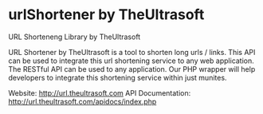 urlShortener by TheUltrasoft
============
URL Shorteneng Library by TheUltrasoft

URL Shortener by TheUltrasoft is a tool to shorten long urls / links. This API can be used to integrate this url shortening service to any web application.
The RESTful API can be used to any application.
Our PHP wrapper will help developers to integrate this shortening service within just munites.

Website: http://url.theultrasoft.com
API Documentation: http://url.theultrasoft.com/apidocs/index.php
